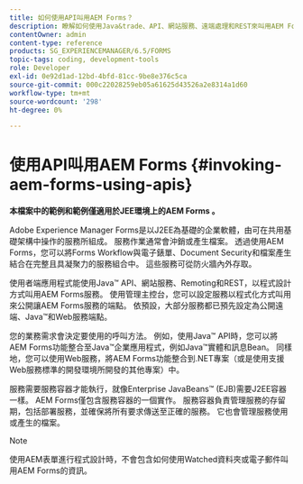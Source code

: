 ```yaml
---
title: 如何使用API叫用AEM Forms？
description: 瞭解如何使用Java&trade、API、網站服務、遠端處理和REST來叫用AEM Forms服務。
contentOwner: admin
content-type: reference
products: SG_EXPERIENCEMANAGER/6.5/FORMS
topic-tags: coding, development-tools
role: Developer
exl-id: 0e92d1ad-12bd-4bfd-81cc-9be8e376c5ca
source-git-commit: 000c22028259eb05a61625d43526a2e8314a1d60
workflow-type: tm+mt
source-wordcount: '298'
ht-degree: 0%

---
```


# 使用API叫用AEM Forms {#invoking-aem-forms-using-apis}

**本檔案中的範例和範例僅適用於JEE環境上的AEM Forms 。**

Adobe Experience Manager Forms是以J2EE為基礎的企業軟體，由可在共用基礎架構中操作的服務所組成。 服務作業通常會沖銷或產生檔案。 透過使用AEM Forms，您可以將Forms Workflow與電子錶單、Document Security和檔案產生結合在完整且具凝聚力的服務組合中。 這些服務可從防火牆內外存取。

使用者端應用程式能使用Java™ API、網站服務、Remoting和REST，以程式設計方式叫用AEM Forms服務。 使用管理主控台，您可以設定服務以程式化方式叫用來公開讓AEM Forms服務的端點。 依預設，大部分服務都已預先設定為公開遠端、Java™和Web服務端點。

您的業務需求會決定要使用的呼叫方法。 例如，使用Java™ API時，您可以將AEM Forms功能整合至Java™企業應用程式，例如Java™實體和訊息Bean。 同樣地，您可以使用Web服務，將AEM Forms功能整合到.NET專案（或是使用支援Web服務標準的開發環境所開發的其他專案）中。

服務需要服務容器才能執行，就像Enterprise JavaBeans™ (EJB)需要J2EE容器一樣。 AEM Forms僅包含服務容器的一個實作。 服務容器負責管理服務的存留期，包括部署服務，並確保將所有要求傳送至正確的服務。 它也會管理服務使用或產生的檔案。

>[!NOTE]
>
>使用AEM表單進行程式設計時，不會包含如何使用Watched資料夾或電子郵件叫用AEM Forms的資訊。
